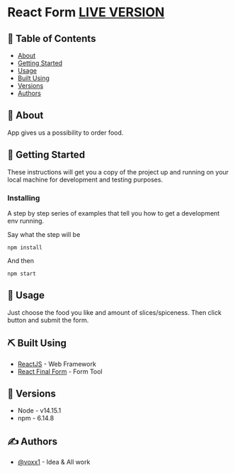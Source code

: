# React Form [LIVE VERSION](https://dynamic-biscochitos-601f39.netlify.app/)

## 📝 Table of Contents
- [About](#about)
- [Getting Started](#getting_started)
- [Usage](#usage)
- [Built Using](#built_using)
- [Versions](#versions)
- [Authors](#authors)

## 🧐 About <a name = "about"></a>
App gives us a possibility to order food.  

## 🏁 Getting Started <a name = "getting_started"></a>
These instructions will get you a copy of the project up and running on your local machine for development and testing purposes.

### Installing
A step by step series of examples that tell you how to get a development env running.

Say what the step will be

```
npm install
```

And then

```
npm start
```

## 🎈 Usage <a name="usage"></a>
Just choose the food you like and amount of slices/spiceness. Then click button and submit the form. 

## ⛏️ Built Using <a name = "built_using"></a>
- [ReactJS](https://reactjs.org/) - Web Framework
- [React Final Form](https://final-form.org/react) - Form Tool

## 📝 Versions <a name = "versions"></a>
- Node - v14.15.1
- npm - 6.14.8

## ✍️ Authors <a name = "authors"></a>
- [@voxx1](https://github.com/voxx1) - Idea & All work
